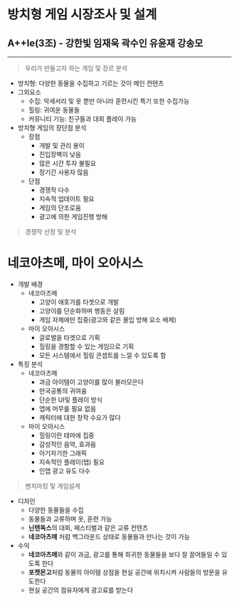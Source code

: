 # 방치형 게임 시장조사 및 설계
## A++le(3조) - 강한빛 임재욱 곽수인 유윤재 강송모
---
> 우리가 만들고자 하는 게임 및 장르 분석
- 방치형: 다양한 동물을 수집하고 기르는 것이 메인 컨텐츠
- 그외요소
    - 수집: 악세서리 및 옷 뿐만 아니라 훈련시킨 특기 또한 수집가능
    - 힐링: 귀여운 동물들
    - 커뮤니티 기능: 친구들과 대회 플레이 가능
- 방치형 게임의 장단점 분석
    - 장점
        - 개발 및 관리 용이
        - 진입장벽이 낮음
        - 많은 시간 투자 불필요
        - 장기간 사용자 많음
    - 단점
        - 경쟁작 다수
        - 지속적 업데이트 필요
        - 게임의 단조로움
        - 광고에 의한 게임진행 방해
> 경쟁작 선정 및 분석
# 네코아츠메, 마이 오아시스
- 개발 배경
    - 네코아츠메
        - 고양이 애호가를 타겟으로 개발
        - 고양이를 단순화하며 행동은 살림
        - 게임 자체에만 집중(광고와 같은 몰입 방해 요소 배제)
    - 마이 오아시스
        - 글로벌을 타겟으로 기획
        - 힐링을 경함할 수 있는 게임으로 기획
        - 모든 시스템에서 힐링 콘셉트를 느낄 수 있도록 함
- 특징 분석
    - 네코아츠메
        - 과금 아이템이 고양이를 많이 불러모은다
        - 만국공통의 귀여움
        - 단순한 UI및 플레이 방식
        - 앱에 머무를 필요 없음
        - 캐릭터에 대한 창작 수요가 많다
    - 마이 오아시스
        - 힐링이란 테마에 집중
        - 감성적인 음악, 효과음
        - 아기자기한 그래픽
        - 지속적인 플레이(탭) 필요
        - 인앱 광고 유도 다수
> 벤치마킹 및 게임설계
- 디자인
    - 다양한 동물들을 수집
    - 동물들과 교류하며 옷, 훈련 가능
    - **닌텐독스**의 대회, 페스티벌과 같은 교류 컨텐츠
    - **네코아츠메** 처럼 백그라운드 상태로 동물들과 만나는 것이 가능
- 수익
    - **네코아츠메**와 같이 과금, 광고를 통해 희귀한 동물들을 보다 잘 끌어들일 수 있도록 한다
    - **포켓몬고**처럼 동물의 아이템 상점을 현실 공간에 위치시켜 사람들의 방문을 유도한다
    - 현실 공간의 점유자에게 광고료를 받는다
